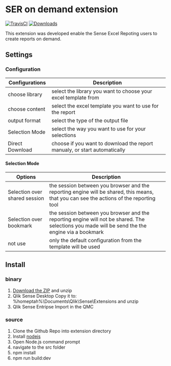 # SER on demand extension

[![TravisCI](https://travis-ci.org/senseexcel/ser-ext-ondemand.svg?branch=master)](https://travis-ci.org/senseexcel/ser-ext-ondemand)
[![Downloads](https://m.sense2go.net/downloads.svg?q2g-ext-selector)](https://m.sense2go.net/extension-package)

This extension was developed enable the Sense Excel Repoting users to create reports on demand. 

## Settings

### Configuration

Configurations  |  Description
----------------|--------------------------------------------
choose library  | select the library you want to choose your excel template from
choose content  | select the excel template you want to use for the report
output format   | select the type of the output file
Selection Mode  | select the way you want to use for your selections
Direct Download | choose if you want to download the report manualy, or start automatically

#### Selection Mode

Options                         |  Description
--------------------------------|--------------------------------------------
Selection over shared session   | the session between you browser and the reporting engine will be shared, this means, that you can see the actions of the reporting tool
Selection over bookmark         | the session between you browser and the reporting engine will not be shared. The selections you made will be send the the engine via a bookmark
not use                         | only the default configuration from the template will be used

## Install

### binary

1. [Download the ZIP](https://m.sense2go.net/extension-package) and unzip
2. Qlik Sense Desktop
   Copy it to: %homeptah%\Documents\Qlik\Sense\Extensions and unzip
3. Qlik Sense Entripse
   Import in the QMC

### source

1. Clone the Github Repo into extension directory
2. Install [nodejs](https://nodejs.org/)
3. Open Node.js command prompt
4. navigate to the src folder
4. npm install
5. npm run build:dev